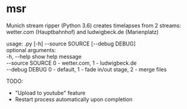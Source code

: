 # msr
Munich stream ripper (Python 3.6) creates timelapses from 2 streams: wetter.com (Hauptbahnhof) and ludwigbeck.de (Marienplatz)

usage: .py [-h] --source SOURCE [--debug DEBUG]  
optional arguments:  
  -h, --help        show help message  
  --source SOURCE   0 - wetter.com, 1 - ludwigbeck.de  
  --debug DEBUG     0 - default, 1 - fade in/out stage, 2 - merge files  
  
TODO:
- "Upload to youtube" feature
- Restart process automatically upon completion
